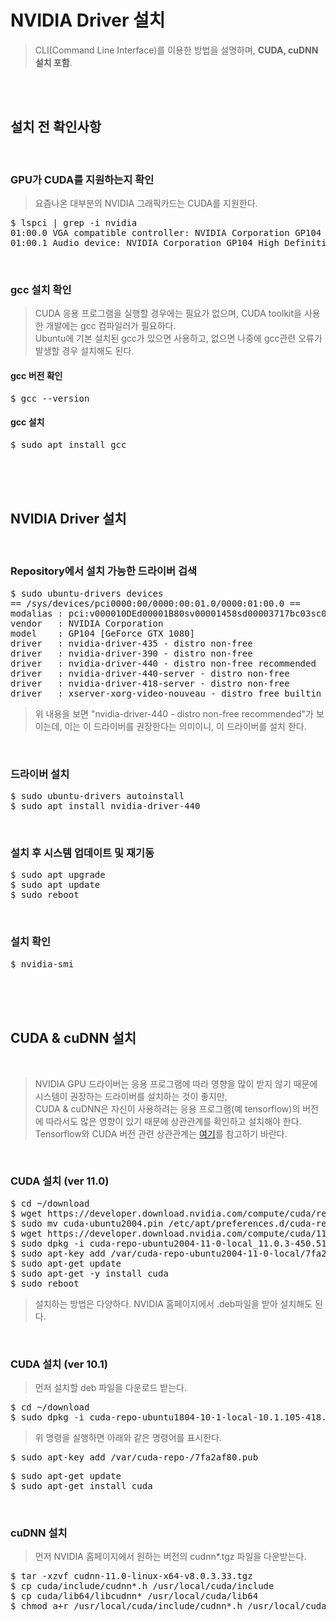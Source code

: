 # NVIDIA Driver 설치
> CLI(Command Line Interface)를 이용한 방법을 설명하며, **CUDA, cuDNN 설치 포함**.

</br></br>


## 설치 전 확인사항
</br>

### GPU가 CUDA를 지원하는지 확인
> 요즘나온 대부분의 NVIDIA 그래픽카드는 CUDA를 지원한다.
<pre>$ lspci | grep -i nvidia
01:00.0 VGA compatible controller: NVIDIA Corporation GP104 [GeForce GTX 1080] (rev a1)
01:00.1 Audio device: NVIDIA Corporation GP104 High Definition Audio Controller (rev a1)</pre>
</br>

### gcc 설치 확인
> CUDA 응용 프로그램을 실행할 경우에는 필요가 없으며, CUDA toolkit을 사용한 개발에는 gcc 컴파일러가 필요하다.</br>
> Ubuntu에 기본 설치된 gcc가 있으면 사용하고, 없으면 나중에 gcc관련 오류가 발생할 경우 설치해도 된다.
#### gcc 버전 확인
<pre>$ gcc --version</pre>
#### gcc 설치
<pre>$ sudo apt install gcc</pre>

</br></br></br>


## NVIDIA Driver 설치
</br>

### Repository에서 설치 가능한 드라이버 검색
<pre>$ sudo ubuntu-drivers devices
== /sys/devices/pci0000:00/0000:00:01.0/0000:01:00.0 ==
modalias : pci:v000010DEd00001B80sv00001458sd00003717bc03sc00i00
vendor   : NVIDIA Corporation
model    : GP104 [GeForce GTX 1080]
driver   : nvidia-driver-435 - distro non-free
driver   : nvidia-driver-390 - distro non-free
driver   : nvidia-driver-440 - distro non-free recommended
driver   : nvidia-driver-440-server - distro non-free
driver   : nvidia-driver-418-server - distro non-free
driver   : xserver-xorg-video-nouveau - distro free builtin</pre>
> 위 내용을 보면 "nvidia-driver-440 - distro non-free recommended"가 보이는데, 이는 이 드라이버를 권장한다는 의미이니, 이 드라이버를 설치 한다.
</br>

### 드라이버 설치
<pre>$ sudo ubuntu-drivers autoinstall
$ sudo apt install nvidia-driver-440</pre>
</br>

### 설치 후 시스템 업데이트 및 재기동
<pre>$ sudo apt upgrade
$ sudo apt update
$ sudo reboot</pre>
</br>

### 설치 확인
<pre>$ nvidia-smi</pre>

</br></br></br>


## CUDA & cuDNN 설치
</br>

> NVIDIA GPU 드라이버는 응용 프로그램에 따라 영향을 많이 받지 않기 때문에 시스템이 권장하는 드라이버를 설치하는 것이 좋지만, </br>
> CUDA & cuDNN은 자신이 사용하려는 응용 프로그램(예 tensorflow)의 버전에 따라서도 많은 영향이 있기 때문에 상관관계를 확인하고 설치해야 한다.</br>
> Tensorflow와 CUDA 버전 관련 상관관계는 [여기](https://user-images.githubusercontent.com/31339365/92359500-50827680-f126-11ea-840d-5d0dd06a799f.png)를 참고하기 바란다.

</br>

### CUDA 설치 (ver 11.0)
<pre>$ cd ~/download
$ wget https://developer.download.nvidia.com/compute/cuda/repos/ubuntu2004/x86_64/cuda-ubuntu2004.pin
$ sudo mv cuda-ubuntu2004.pin /etc/apt/preferences.d/cuda-repository-pin-600
$ wget https://developer.download.nvidia.com/compute/cuda/11.0.3/local_installers/cuda-repo-ubuntu2004-11-0-local_11.0.3-450.51.06-1_amd64.deb
$ sudo dpkg -i cuda-repo-ubuntu2004-11-0-local_11.0.3-450.51.06-1_amd64.deb
$ sudo apt-key add /var/cuda-repo-ubuntu2004-11-0-local/7fa2af80.pub
$ sudo apt-get update
$ sudo apt-get -y install cuda
$ sudo reboot</pre>
> 설치하는 방법은 다양하다. NVIDIA 홈페이지에서 .deb파일을 받아 설치해도 된다.
</br>

### CUDA 설치 (ver 10.1)
> 먼저 설치할 deb 파일을 다운로드 받는다.
<pre>$ cd ~/download
$ sudo dpkg -i cuda-repo-ubuntu1804-10-1-local-10.1.105-418.39_1.0-1_amd64.deb</pre>
> 위 명령을 실행하면 아래와 같은 명령어를 표시한다.
<pre>$ sudo apt-key add /var/cuda-repo-<version>/7fa2af80.pub</pre>
<pre>$ sudo apt-get update
$ sudo apt-get install cuda</pre>
</br>

### cuDNN 설치
> 먼저 NVIDIA 홈페이지에서 원하는 버전의 cudnn*.tgz 파일을 다운받는다.
<pre>$ tar -xzvf cudnn-11.0-linux-x64-v8.0.3.33.tgz
$ cp cuda/include/cudnn*.h /usr/local/cuda/include
$ cp cuda/lib64/libcudnn* /usr/local/cuda/lib64
$ chmod a+r /usr/local/cuda/include/cudnn*.h /usr/local/cuda/lib64/libcudnn*</pre>
